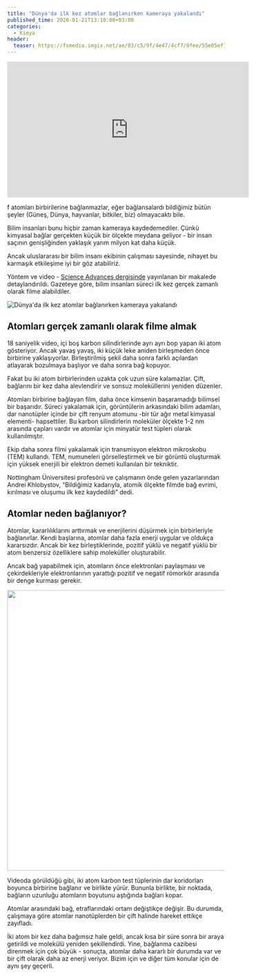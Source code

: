 ```yaml
---
title: "Dünya'da ilk kez atomlar bağlanırken kameraya yakalandı"
published_time: 2020-01-21T13:10:00+03:00
categories:
  - Kimya
header:
  teaser: https://fsmedia.imgix.net/ae/83/c5/9f/4e47/4cf7/8fee/55e05ef7faa3/nanotubes-help-us-to-catch-atoms-or-molecules-and-to-position-them-exactly-where-we-want.jpeg?auto=format%2Ccompress&w=650
---
```

<iframe width="560" height="315" src="https://www.youtube.com/embed/9SDsLQd2feU" frameborder="0" allow="accelerometer; autoplay; encrypted-media; gyroscope; picture-in-picture" allowfullscreen></iframe>
                                                                       
f atomları birbirilerine bağlanmazlar, eğer bağlansalardı bildiğimiz bütün şeyler (Güneş, Dünya, hayvanlar, bitkiler, biz) olmayacaktı bile.

Bilim insanları bunu hiçbir zaman kameraya kaydedemediler. Çünkü kimyasal bağlar gerçekten küçük bir ölçekte meydana geliyor - <bold>bir insan saçının genişliğinden yaklaşık yarım milyon kat daha küçük</bold>.

Ancak uluslararası bir bilim insanı ekibinin çalışması sayesinde, nihayet bu karmaşık etkileşime iyi bir göz atabiliriz.

Yöntem ve video - [Science Advances dergisinde](https://advances.sciencemag.org/content/6/3/eaay5849.full) yayınlanan bir makalede detaylandırıldı. Gazeteye göre, bilim insanları süreci ilk kez gerçek zamanlı olarak filme alabildiler.

![Dünya'da ilk kez atomlar bağlanırken kameraya yakalandı](https://fsmedia.imgix.net/ae/83/c5/9f/4e47/4cf7/8fee/55e05ef7faa3/nanotubes-help-us-to-catch-atoms-or-molecules-and-to-position-them-exactly-where-we-want.jpeg?auto=format%2Ccompress&w=650)

Atomları gerçek zamanlı olarak filme almak
-
18 saniyelik video, içi boş karbon silindirlerinde ayrı ayrı bop yapan iki atom gösteriyor. Ancak yavaş yavaş, iki küçük leke aniden birleşmeden önce birbirine yaklaşıyorlar. Birleştirilmiş şekil daha sonra farklı açılardan atlayarak bozulmaya başlıyor ve daha sonra bağ kopuyor.

Fakat bu iki atom birbirlerinden uzakta çok uzun süre kalamazlar. Çift, bağlarını bir kez daha alevlendirir ve sonsuz moleküllerini yeniden düzenler.

Atomları birbirine bağlayan film, daha önce kimsenin başaramadığı bilimsel bir başarıdır. Süreci yakalamak için, görüntülerin arkasındaki bilim adamları, dar nanotüpler içinde bir çift renyum atomunu -bir tür ağır metal kimyasal elementi- hapsettiler. Bu karbon silindirlerin moleküler ölçekte 1-2 nm arasında çapları vardır ve atomlar için minyatür test tüpleri olarak kullanılmıştır.

Ekip daha sonra filmi yakalamak için transmisyon elektron mikroskobu (TEM) kullandı. TEM, numuneleri görselleştirmek ve bir görüntü oluşturmak için yüksek enerjili bir elektron demeti kullanılan bir tekniktir.

Nottingham Üniversitesi profesörü ve çalışmanın önde gelen yazarlarından Andrei Khlobystov, “Bildiğimiz kadarıyla, atomik ölçekte filmde bağ evrimi, kırılması ve oluşumu ilk kez kaydedildi” dedi.

Atomlar neden bağlanıyor?
-
Atomlar, kararlılıklarını arttırmak ve enerjilerini düşürmek için birbirleriyle bağlanırlar. Kendi başlarına, atomlar daha fazla enerji uygular ve oldukça kararsızdır. Ancak bir kez birleştiklerinde, pozitif yüklü ve negatif yüklü bir atom benzersiz özelliklere sahip moleküller oluşturabilir.

Ancak bağ yapabilmek için, atomların önce elektronları paylaşması ve çekirdekleriyle elektronlarının yarattığı pozitif ve negatif römorkör arasında bir denge kurması gerekir.

<img src="https://fsmedia.imgix.net/7f/a8/23/a0/d5c2/40a2/b033/ccecf43cea8d/atoms-bonding-and-breaking-caught-on-camera-in-real-time-for-the-first-time.gif?auto=compress&w=650&fm=jpg" width="650" />

Videoda görüldüğü gibi, iki atom karbon test tüplerinin dar koridorları boyunca birbirine bağlanır ve birlikte yürür. Bununla birlikte, bir noktada, bağların uzunluğu atomların boyutunu aştığında bağları kopar.

Atomlar arasındaki bağ, etraflarındaki ortam değiştikçe değişir. Bu durumda, çalışmaya göre atomlar nanotüplerden bir çift halinde hareket ettikçe zayıfladı.

İki atom bir kez daha bağımsız hale geldi, ancak kısa bir süre sonra bir araya getirildi ve molekülü yeniden şekillendirdi. Yine, bağlanma cazibesi direnmek için çok büyük - sonuçta, atomlar daha kararlı bir durumda var ve bir çift olarak daha az enerji veriyor. Bizim için ve diğer tüm konular için de aynı şey geçerli.
